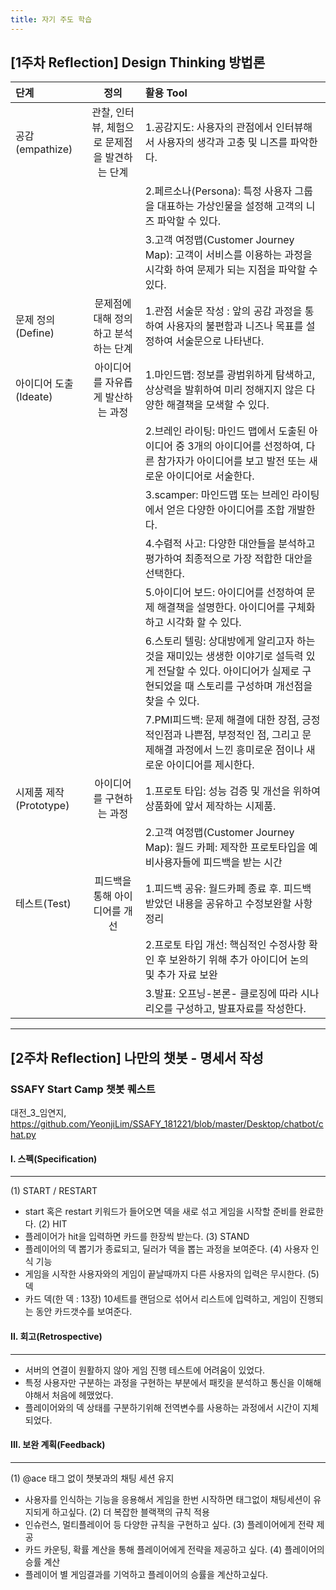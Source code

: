```yaml
---
title: 자기 주도 학습
---
```


## [1주차 Reflection] Design Thinking 방법론

| 단계 | 정의 | 활용 Tool |
| :------- | :-----------: | :--------------------------------------------- |
| 공감(empathize)| 관찰, 인터뷰, 체험으로 문제점을 발견하는 단계 | 1.공감지도: 사용자의 관점에서 인터뷰해서 사용자의 생각과 고충 및 니즈를 파악한다. |
||  | 2.페르소나(Persona): 특정 사용자 그룹을 대표하는 가상인물을 설정해 고객의 니즈 파악할 수 있다. |
||  | 3.고객 여정맵(Customer Journey Map): 고객이 서비스를 이용하는 과정을 시각화 하여 문제가 되는 지점을 파악할 수 있다. |
| 문제 정의(Define) | 문제점에 대해 정의하고 분석하는 단계 | 1.관점 서술문 작성 : 앞의 공감 과정을 통하여 사용자의 불편함과 니즈나 목표를 설정하여 서술문으로 나타낸다.  |
| 아이디어 도출(Ideate) | 아이디어를 자유롭게 발산하는 과정 | 1.마인드맵: 정보를 광범위하게 탐색하고, 상상력을 발휘하여 미리 정해지지 않은 다양한 해결책을 모색할 수 있다. |
||  | 2.브레인 라이팅: 마인드 맵에서 도출된 아이디어 중 3개의 아이디어를 선정하여, 다른 참가자가 아이디어를 보고 발전 또는 새로운 아이디어로 서술한다. |
||  | 3.scamper: 마인드맵 또는 브레인 라이팅에서 얻은 다양한 아이디어를 조합 개발한다. |
||  | 4.수렴적 사고: 다양한 대안들을 분석하고 평가하여 최종적으로 가장 적합한 대안을 선택한다. |
||  | 5.아이디어 보드: 아이디어를 선정하여 문제 해결책을 설명한다. 아이디어를 구체화하고 시각화 할 수 있다. |
||  | 6.스토리 텔링: 상대방에게 알리고자 하는 것을 재미있는 생생한 이야기로 설득력 있게 전달할 수 있다. 아이디어가 실제로 구현되었을 때 스토리를 구성하며 개선점을 찾을 수 있다. |
||  | 7.PMI피드백: 문제 해결에 대한 장점, 긍정적인점과 나쁜점, 부정적인 점, 그리고 문제해결 과정에서 느낀 흥미로운 점이나 새로운 아이디어를 제시한다.|
| 시제품 제작(Prototype) | 아이디어를 구현하는 과정 | 1.프로토 타입: 성능 검증 및 개선을 위하여 상품화에 앞서 제작하는 시제품. |
||  | 2.고객 여정맵(Customer Journey Map): 월드 카페: 제작한 프로토타입을 예비사용자들에 피드백을 받는 시간 |
| 테스트(Test) | 피드백을 통해 아이디어를 개선 | 1.피드백 공유: 월드카페 종료 후. 피드백 받았던 내용을 공유하고 수정보완할 사항 정리 |
||  | 2.프로토 타입 개선: 핵심적인 수정사항 확인 후 보완하기 위해 추가 아이디어 논의 및 추가 자료 보완 |
||  | 3.발표: 오프닝-본론- 클로징에 따라 시나리오를 구성하고, 발표자료를 작성한다.|

---

## [2주차 Reflection] 나만의 챗봇 - 명세서 작성
### SSAFY Start Camp 챗봇 퀘스트
대전_3_임연지, https://github.com/YeonjiLim/SSAFY_181221/blob/master/Desktop/chatbot/chat.py

#### I. 스펙(Specification)
***
(1) START / RESTART
 - start 혹은 restart 키워드가 들어오면 덱을 새로 섞고 게임을 시작할 준비를 완료한다.
(2) HIT
 - 플레이어가 hit을 입력하면 카드를 한장씩 받는다.
(3) STAND
 - 플레이어의 덱 뽑기가 종료되고, 딜러가 덱을 뽑는 과정을 보여준다.
(4) 사용자 인식 기능
 - 게임을 시작한 사용자와의 게임이 끝날때까지 다른 사용자의 입력은 무시한다.
(5) 덱
 - 카드 덱(한 덱 : 13장) 10세트를 랜덤으로 섞어서 리스트에 입력하고, 게임이 진행되는 동안 카드갯수를 보여준다.
 
#### II. 회고(Retrospective)
***
* 서버의 연결이 원활하지 않아 게임 진행 테스트에 어려움이 있었다.
* 특정 사용자만 구분하는 과정을 구현하는 부분에서 패킷을 분석하고 통신을 이해해야해서 처음에 헤맸었다.
* 플레이어와의 덱 상태를 구분하기위해 전역변수를 사용하는 과정에서 시간이 지체되었다.

#### III. 보완 계획(Feedback)
***
(1) @ace 태그 없이 챗봇과의 채팅 세션 유지
 - 사용자를 인식하는 기능을 응용해서 게임을 한번 시작하면 태그없이 채팅세션이 유지되게 하고싶다.
(2) 더 복잡한 블랙잭의 규칙 적용
 - 인슈런스, 멀티플레이어 등 다양한 규칙을 구현하고 싶다.
(3) 플레이어에게 전략 제공
 - 카드 카운팅, 확률 계산을 통해 플레이어에게 전략을 제공하고 싶다.
(4) 플레이어의 승률 계산
 - 플레이어 별 게임결과를 기억하고 플레이어의 승률을 계산하고싶다.


